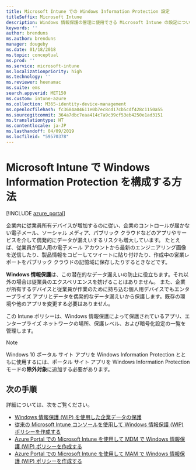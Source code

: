 ```yaml
---
title: Microsoft Intune での Windows Information Protection 設定
titleSuffix: Microsoft Intune
description: Windows 情報保護の管理に使用できる Microsoft Intune の設定について説明します。
keywords: ''
author: brenduns
ms.author: brenduns
manager: dougeby
ms.date: 01/18/2018
ms.topic: conceptual
ms.prod: ''
ms.service: microsoft-intune
ms.localizationpriority: high
ms.technology: ''
ms.reviewer: heenamac
ms.suite: ems
search.appverid: MET150
ms.custom: intune-azure
ms.collection: M365-identity-device-management
ms.openlocfilehash: fc3684a04611e0b7ec8cd17cb5cdf428c1150a55
ms.sourcegitcommit: 364a7dbc7eaa414c7a9c39cf53eb4250e1ad3151
ms.translationtype: HT
ms.contentlocale: ja-JP
ms.lasthandoff: 04/09/2019
ms.locfileid: "59570378"
---
```

# <a name="how-to-configure-windows-information-protection-in-microsoft-intune"></a>Microsoft Intune で Windows Information Protection を構成する方法

[!INCLUDE [azure_portal](./includes/azure_portal.md)]

企業内に従業員所有デバイスが増加するのに従い、企業のコントロールが届かない電子メール、ソーシャル メディア、パブリック クラウドなどのアプリやサービスを介して偶発的にデータが漏えいするリスクも増大しています。 たとえば、従業員が個人用の電子メール アカウントから最新のエンジニアリング画像を送信したり、製品情報をコピーしてツイートに貼り付けたり、作成中の営業レポートをパブリック クラウドの記憶域に保存したりするときなどです。

**Windows 情報保護**は、この潜在的なデータ漏えいの防止に役立ちます。それ以外の場合は従業員のエクスペリエンスを妨げることはありません。 また、企業が所有するデバイスと従業員が作業のために持ち込む個人用デバイスでもエンタープライズ アプリとデータを偶発的なデータ漏えいから保護します。既存の環境や他のアプリを変更する必要はありません。

この Intune ポリシーは、Windows 情報保護によって保護されているアプリ、エンタープライズ ネットワークの場所、保護レベル、および暗号化設定の一覧を管理します。

>[!NOTE]
> Windows 10 ポータル サイト アプリを Windows Information Protection とともに使用するには、ポータル サイト アプリを Windows Information Protection モードの**除外対象**に追加する必要があります。 

## <a name="next-steps"></a>次の手順
詳細については、次をご覧ください。
-  [Windows 情報保護 (WIP) を使用した企業データの保護](https://technet.microsoft.com/itpro/windows/keep-secure/protect-enterprise-data-using-wip)
- [従来の Microsoft Intune コンソールを使用して Windows 情報保護 (WIP) ポリシーを作成する](https://docs.microsoft.com/windows/threat-protection/windows-information-protection/create-wip-policy-using-intune)
- [Azure Portal での Microsoft Intune を使用して MDM で Windows 情報保護 (WIP) ポリシーを作成する](https://docs.microsoft.com/windows/threat-protection/windows-information-protection/create-wip-policy-using-intune-azure)
- [Azure Portal での Microsoft Intune を使用して MAM で Windows 情報保護 (WIP) ポリシーを作成する](https://docs.microsoft.com/windows/threat-protection/windows-information-protection/create-wip-policy-using-mam-intune-azure)
